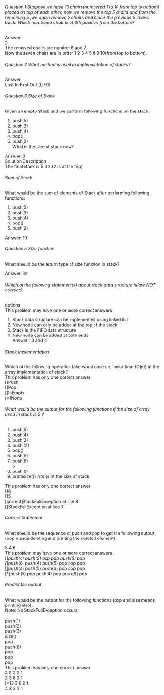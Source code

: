 ###### Question 1 Suppose we have 10 chairs(numbered 1 to 10 from top to bottom) placed on top of each other, now we remove the top 5 chairs and from the remaining 5 ,we again remove 2 chairs and place the previous 5 chairs back. Which numbered chair is at 6th position from the bottom?

Answer<br>
3<br>
The removed chairs are number 6 and 7.<br>
Now the seven chairs are in order 1 2 3 4 5 8 9 10(from top to bottom).
###### Question 2 What method is used in implementation of stacks?

Answer<br>
Last In First Out (LIFO)

###### Question.3 Size of Stack
 
Given an empty Stack and we perform following functions on the stack:
1. push(5)<br>
2. push(3)<br>
3. push(4)<br>
4. pop()<br>
5. push(2)<br>
   What is the size of stack now?<br>

Answer: 3<br>
Solution Description<br>
The final stack is 5 3 2.(2 is at the top)

###### Sum of Stack
What would be the sum of elements of Stack after performing following functions:<br>
1. push(5)<br>
2. push(3)<br>
3. push(4)<br>
4. pop()<br>
5. push(2)<br>

Answer: 10 

###### Question 5 Size function

What should be the return type of size function in stack?

Answer: int

###### Which of the following statement(s) about stack data structure is/are NOT correct?
options<br>
This problem may have one or more correct answers<br>

1. Stack data structure can be implemented using linked list<br>
2. New node can only be added at the top of the stack<br>
3. Stack is the FIFO data structure<br>
4. New node can be added at both ends <br>
 Answer : 3 and 4 

###### Stack Implementation
 
Which of the following operation take worst case i.e. linear time (O(n)) in the array implementation of stack?<br>
This problem has only one correct answer<br>
[]Push<br>
[]Pop<br>
[]IsEmpty<br>
[*]None<br>

###### What would be the output for the following functions if the size of array used in stack is 5 ?
1. push(5)<br>
2. push(4)<br>
3. push(3)<br>
4. push (2)<br>
5. pop()<br>
6. push(6)<br>
7. push(8) <br>>
8. push(9)<br>
9. print(size())  //to print the size of stack<br>

This problem has only one correct answer<br>
[]6<br>
[]5<br>
[correct]StackFullException at line 8<br>
[]StackFullException at line 7<br>

###### Correct Statement
 
What should be the sequence of push and pop to get the following output (pop means deleting and printing the deleted element) :<br>

5 4 6<br>
This problem may have one or more correct answers<br>
[*]push(4) push(5) pop pop push(6) pop<br>
[*]push(6) push(4) push(5) pop pop pop<br>
[]push(4) push(5) push(6) pop pop pop<br>
[*]push(5) pop push(4) pop push(6) pop<br>

###### Predict the output
 
What would be the output for the following functions (pop and size means printing also).<br>
Note: No StackFullException occurs.<br>
<br>
push(1)<br>push(2)<br>push(3)<br>size()<br>pop<br>push(8)<br>pop<br>pop<br>pop <br>
This problem has only one correct answer<br>
3 8 3 2 1<br>
2 3 8 2 1<br>
[*]3 3 8 2 1<br>
4 8 3 2 1<br>